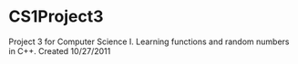 # CS1Project3
Project 3 for Computer Science I. Learning functions and random numbers in C++. Created 10/27/2011
